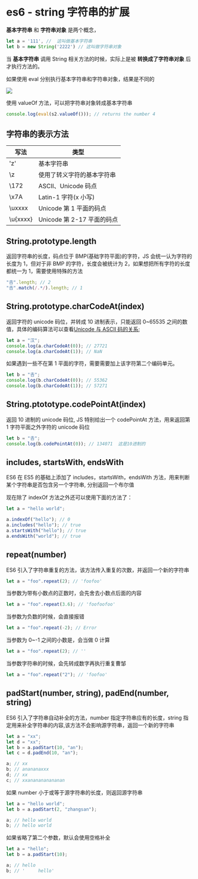 # es6 - string 字符串的扩展

**基本字符串** 和 **字符串对象** 是两个概念，

```js
let a = '111', //  这叫做基本字符串
let b = new String('2222') // 这叫做字符串对象
```

当 **基本字符串** 调用 String 相关方法的时候，实际上是被 **转换成了字符串对象** 后才执行方法的。

如果使用 eval 分别执行基本字符串和字符串对象，结果是不同的

![](./images/QQ20180601-110818.png)

使用 valueOf 方法，可以把字符串对象转成基本字符串

```js
console.log(eval(s2.valueOf())); // returns the number 4
```

## 字符串的表示方法

| 写法     | 类型                       |
| -------- | -------------------------- |
| 'z'      | 基本字符串                 |
| \z       | 使用了转义字符的基本字符串 |
| \172     | ASCII、Unicode 码点        |
| \x7A     | Latin-1 字符(x 小写)       |
| \uxxxx   | Unicode 第 1 平面的码点    |
| \u{xxxx} | Unicode 第 2-17 平面的码点 |

## String.prototype.length

返回字符串的长度，码点位于 BMP(基础字符平面)的字符，JS 会统一认为字符的长度为 1，但对于非 BMP 的字符，长度会被统计为 2，如果想把所有字符的长度都统一为 1，需要使用特殊的方法

```js
"𠮷".length; // 2
"𠮷".match(/.*/).length; // 1
```

## String.prototype.charCodeAt(index)

返回字符的 unicode 码位，并转成 10 进制表示，只能返回 0~65535 之间的数值，具体的编码算法可以查看[Unicode 与 ASCII 码的关系](../unicode-ascii/index.md);

```js
let a = "汉";
console.log(a.charCodeAt(0)); // 27721
console.log(a.charCodeAt(1)); // NaN
```

如果遇到一些不在第 1 平面的字符，需要需要加上该字符第二个编码单元。

```js
let b = "𠮷";
console.log(b.charCodeAt(0)); // 55362
console.log(b.charCodeAt(1)); // 57271
```

## String.ptototype.codePointAt(index)

返回 10 进制的 unicode 码位, JS 特别给出一个 codePointAt 方法，用来返回第 1 字符平面之外字符的 unicode 码位

```js
let b = "𠮷";
console.log(b.codePointAt(0)); // 134071  这是10进制的
```

## includes, startsWith, endsWith

ES6 在 ES5 的基础上添加了 includes，startsWith，endsWith 方法，用来判断某个字符串是否包含另一个字符串, 分别返回一个布尔值

现在除了 indexOf 方法之外还可以使用下面的方法了：

```js
let a = "hello world";

a.indexOf("hello"); // 0
a.includes("hello"); // true
a.startsWith("hello"); // true
a.endsWith("world"); // true
```

## repeat(number)

ES6 引入了字符串重复的方法，该方法传入重复的次数，并返回一个新的字符串

```js
let a = "foo".repeat(2); // 'foofoo'
```

当参数为带有小数点的正数时，会先舍去小数点后面的内容

```js
let a = "foo".repeat(3.6); // 'foofoofoo'
```

当参数为负数的时候，会直接报错

```js
let a = "foo".repeat(-2); // Error
```

当参数为 0~-1 之间的小数是，会当做 0 计算

```js
let a = "foo".repeat(2); // ''
```

当参数字符串的时候，会先转成数字再执行重复曹邹

```js
let a = "foo".repeat("2"); // 'foofoo'
```

## padStart(number, string), padEnd(number, string)

ES6 引入了字符串自动补全的方法，number 指定字符串应有的长度，string 指定用来补全字符串的内容,该方法不会影响源字符串，返回一个新的字符串

```js
let a = "xx";
let d = "xx";
let b = a.padStart(10, "an");
let c = d.padEnd(10, "an");

a; // xx
b; // anananaxxx
d; // xx
c; // xxananananananan
```

如果 number 小于或等于源字符串的长度，则返回源字符串

```js
let a = "hello world";
let b = a.padStart(2, "zhangsan");

a; // hello world
b; // hello world
```

如果省略了第二个参数，默认会使用空格补全

```js
let a = "hello";
let b = a.padStart(10);

a; // hello
b; // '     hello'
```
